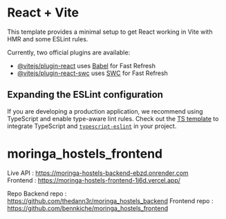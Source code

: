 # React + Vite

This template provides a minimal setup to get React working in Vite with HMR and some ESLint rules.

Currently, two official plugins are available:

- [@vitejs/plugin-react](https://github.com/vitejs/vite-plugin-react/blob/main/packages/plugin-react/README.md) uses [Babel](https://babeljs.io/) for Fast Refresh
- [@vitejs/plugin-react-swc](https://github.com/vitejs/vite-plugin-react-swc) uses [SWC](https://swc.rs/) for Fast Refresh

## Expanding the ESLint configuration

If you are developing a production application, we recommend using TypeScript and enable type-aware lint rules. Check out the [TS template](https://github.com/vitejs/vite/tree/main/packages/create-vite/template-react-ts) to integrate TypeScript and [`typescript-eslint`](https://typescript-eslint.io) in your project.
# moringa_hostels_frontend

<!-- Deployed links -->
Live API : https://moringa-hostels-backend-ebzd.onrender.com  
Frontend : https://moringa-hostels-frontend-1j6d.vercel.app/

Repo
Backend repo : https://github.com/thedann3r/moringa_hostels_backend
Frontend repo : https://github.com/bennkiche/moringa_hostels_frontend